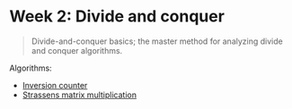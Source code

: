 # Week 2: Divide and conquer
> Divide-and-conquer basics; the master method for analyzing divide and conquer algorithms.

Algorithms:
* [Inversion counter](./inversion_counter/inversion_counter.py)
* [Strassens matrix multiplication](./strassens_matrix_multiplication/strassens.py)
